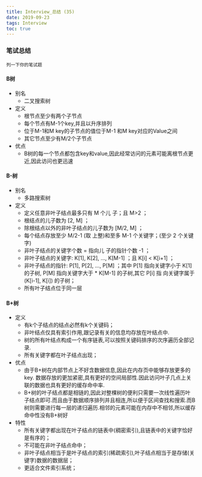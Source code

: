 ```yaml
---
title: Interview_总结 (35)
date: 2019-09-23
tags: Interview
toc: true
---
```


### 笔试总结
    列一下你的笔试题
    
<!-- more -->

#### B树
- 别名
    * 二叉搜索树
- 定义
    * 根节点至少有两个子节点
    * 每个节点有M-1个key,并且以升序排列
    * 位于M-1和M key的子节点的值位于M-1 和M key对应的Value之间
    * 其它节点至少有M/2个子节点
- 优点
    * B树的每一个节点都包含key和value,因此经常访问的元素可能离根节点更近,因此访问也更迅速

#### B-树
- 别名
    * 多路搜索树
- 定义
    * 定义任意非叶子结点最多只有 M 个儿 子；且 M>2 ；
    * 根结点的儿子数为 [2, M] ；
    * 除根结点以外的非叶子结点的儿子数为 [M/2, M] ；
    * 每个结点存放至少 M/2-1 (取 上整)和至多 M-1 个关键字；(至少 2 个关键 字)
    * 非叶子结点的关键字个数 = 指向儿 子的指针个数 -1 ；
    * 非叶子结点的关键字:  K[1], K[2], …, K[M-1] ；且 K[i] < K[i+1] ；
    * 非叶子结点的指针:  P[1], P[2], …, P[M] ；其中 P[1] 指向关键字小于 K[1] 的子树, P[M] 指向关键字大于  *    K[M-1] 的子树,其它 P[i] 指 向关键字属于 (K[i-1], K[i]) 的子树；
    * 所有叶子结点位于同一层

#### B+树
- 定义
    * 有k个子结点的结点必然有k个关键码；
    * 非叶结点仅具有索引作用,跟记录有关的信息均存放在叶结点中.
    * 树的所有叶结点构成一个有序链表,可以按照关键码排序的次序遍历全部记录.
    * 所有关键字都在叶子结点出现；
- 优点
    * 由于B+树在内部节点上不好含数据信息,因此在内存页中能够存放更多的key. 数据存放的更加紧密,具有更好的空间局部性.因此访问叶子几点上关联的数据也具有更好的缓存命中率.
    * B+树的叶子结点都是相链的,因此对整棵树的便利只需要一次线性遍历叶子结点即可.而且由于数据顺序排列并且相连,所以便于区间查找和搜索.而B树则需要进行每一层的递归遍历.相邻的元素可能在内存中不相邻,所以缓存命中性没有B+树好
- 特性
    *  所有关键字都出现在叶子结点的链表中(稠密索引),且链表中的关键字恰好是有序的；
    *  不可能在非叶子结点命中；
    *  非叶子结点相当于是叶子结点的索引(稀疏索引),叶子结点相当于是存储(关键字)数据的数据层；
    *  更适合文件索引系统；

